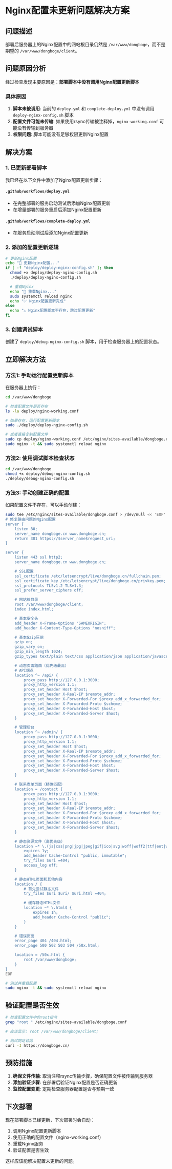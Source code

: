 # Nginx配置未更新问题解决方案

## 问题描述

部署后服务器上的Nginx配置中的网站根目录仍然是 `/var/www/dongboge`，而不是期望的 `/var/www/dongboge/client`。

## 问题原因分析

经过检查发现主要原因是：**部署脚本中没有调用Nginx配置更新脚本**

### 具体原因

1. **脚本未被调用**: 当前的 `deploy.yml` 和 `complete-deploy.yml` 中没有调用 `deploy-nginx-config.sh` 脚本
2. **配置文件可能未传输**: 如果使用rsync传输被注释掉，`nginx-working.conf` 可能没有传输到服务器
3. **权限问题**: 脚本可能没有足够权限更新Nginx配置

## 解决方案

### 1. 已更新部署脚本

我已经在以下文件中添加了Nginx配置更新步骤：

#### `.github/workflows/deploy.yml`

- 在完整部署的服务启动测试后添加Nginx配置更新
- 在增量部署的服务重启后添加Nginx配置更新

#### `.github/workflows/complete-deploy.yml`

- 在服务启动测试后添加Nginx配置更新

### 2. 添加的配置更新逻辑

```bash
# 更新Nginx配置
echo "🔧 更新Nginx配置..."
if [ -f "deploy/deploy-nginx-config.sh" ]; then
  chmod +x deploy/deploy-nginx-config.sh
  ./deploy/deploy-nginx-config.sh

  # 重载Nginx
  echo "🔄 重载Nginx..."
  sudo systemctl reload nginx
  echo "✅ Nginx配置更新完成"
else
  echo "⚠️ Nginx配置脚本不存在，跳过配置更新"
fi
```

### 3. 创建调试脚本

创建了 `deploy/debug-nginx-config.sh` 脚本，用于检查服务器上的配置状态。

## 立即解决方法

### 方法1: 手动运行配置更新脚本

在服务器上执行：

```bash
cd /var/www/dongboge

# 检查配置文件是否存在
ls -la deploy/nginx-working.conf

# 如果存在，运行配置更新脚本
sudo ./deploy/deploy-nginx-config.sh

# 或者直接复制配置文件
sudo cp deploy/nginx-working.conf /etc/nginx/sites-available/dongboge.conf
sudo nginx -t && sudo systemctl reload nginx
```

### 方法2: 使用调试脚本检查状态

```bash
cd /var/www/dongboge
chmod +x deploy/debug-nginx-config.sh
./deploy/debug-nginx-config.sh
```

### 方法3: 手动创建正确的配置

如果配置文件不存在，可以手动创建：

```bash
sudo tee /etc/nginx/sites-available/dongboge.conf > /dev/null << 'EOF'
# 修复路由问题的Nginx配置
server {
    listen 80;
    server_name dongboge.cn www.dongboge.cn;
    return 301 https://$server_name$request_uri;
}

server {
    listen 443 ssl http2;
    server_name dongboge.cn www.dongboge.cn;

    # SSL配置
    ssl_certificate /etc/letsencrypt/live/dongboge.cn/fullchain.pem;
    ssl_certificate_key /etc/letsencrypt/live/dongboge.cn/privkey.pem;
    ssl_protocols TLSv1.2 TLSv1.3;
    ssl_prefer_server_ciphers off;

    # 网站根目录
    root /var/www/dongboge/client;
    index index.html;

    # 基本安全头
    add_header X-Frame-Options "SAMEORIGIN";
    add_header X-Content-Type-Options "nosniff";

    # 基本Gzip压缩
    gzip on;
    gzip_vary on;
    gzip_min_length 1024;
    gzip_types text/plain text/css application/json application/javascript text/xml application/xml application/xml+rss text/javascript;

    # 动态页面路由（优先级最高）
    # API端点
    location ^~ /api/ {
        proxy_pass http://127.0.0.1:3000;
        proxy_http_version 1.1;
        proxy_set_header Host $host;
        proxy_set_header X-Real-IP $remote_addr;
        proxy_set_header X-Forwarded-For $proxy_add_x_forwarded_for;
        proxy_set_header X-Forwarded-Proto $scheme;
        proxy_set_header X-Forwarded-Host $host;
        proxy_set_header X-Forwarded-Server $host;
    }

    # 管理后台
    location ^~ /admin/ {
        proxy_pass http://127.0.0.1:3000;
        proxy_http_version 1.1;
        proxy_set_header Host $host;
        proxy_set_header X-Real-IP $remote_addr;
        proxy_set_header X-Forwarded-For $proxy_add_x_forwarded_for;
        proxy_set_header X-Forwarded-Proto $scheme;
        proxy_set_header X-Forwarded-Host $host;
        proxy_set_header X-Forwarded-Server $host;
    }

    # 联系表单页面（精确匹配）
    location = /contact {
        proxy_pass http://127.0.0.1:3000;
        proxy_http_version 1.1;
        proxy_set_header Host $host;
        proxy_set_header X-Real-IP $remote_addr;
        proxy_set_header X-Forwarded-For $proxy_add_x_forwarded_for;
        proxy_set_header X-Forwarded-Proto $scheme;
        proxy_set_header X-Forwarded-Host $host;
        proxy_set_header X-Forwarded-Server $host;
    }

    # 静态资源文件（高优先级）
    location ~* \.(js|css|png|jpg|jpeg|gif|ico|svg|woff|woff2|ttf|eot|webp|avif)$ {
        expires 1y;
        add_header Cache-Control "public, immutable";
        try_files $uri =404;
        access_log off;
    }

    # 静态HTML页面和其他内容
    location / {
        # 首先尝试静态文件
        try_files $uri $uri/ $uri.html =404;

        # 缓存静态HTML文件
        location ~* \.html$ {
            expires 1h;
            add_header Cache-Control "public";
        }
    }

    # 错误页面
    error_page 404 /404.html;
    error_page 500 502 503 504 /50x.html;

    location = /50x.html {
        root /var/www/dongboge;
    }
}
EOF

# 测试并重载配置
sudo nginx -t && sudo systemctl reload nginx
```

## 验证配置是否生效

```bash
# 检查配置文件中的root指令
grep "root " /etc/nginx/sites-available/dongboge.conf

# 应该显示: root /var/www/dongboge/client;

# 测试网站访问
curl -I https://dongboge.cn/
```

## 预防措施

1. **确保文件传输**: 取消注释rsync传输步骤，确保配置文件被传输到服务器
2. **添加验证步骤**: 在部署后验证Nginx配置是否正确更新
3. **监控配置变更**: 定期检查服务器配置是否与预期一致

## 下次部署

现在部署脚本已经更新，下次部署时会自动：

1. 调用Nginx配置更新脚本
2. 使用正确的配置文件（nginx-working.conf）
3. 重载Nginx服务
4. 验证配置是否生效

这样应该能解决配置未更新的问题。
